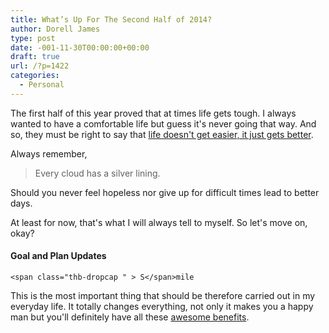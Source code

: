 ```yaml
---
title: What’s Up For The Second Half of 2014?
author: Dorell James
type: post
date: -001-11-30T00:00:00+00:00
draft: true
url: /?p=1422
categories:
  - Personal
---
```


The first half of this year proved that at times life gets tough. I always wanted to have a comfortable life but guess it's never going that way. And so, they must be right to say that <a href="http://dorellwp.localhost/personal/life/" target="_blank">life doesn't get easier, it just gets better</a>.

Always remember,

> Every cloud has a silver lining.

Should you never feel hopeless nor give up for difficult times lead to better days.

At least for now, that's what I will always tell to myself. So let's move on, okay? <span class="wp-font-emots-emo-happy"></span>

#### Goal and Plan Updates

    <span class="thb-dropcap " > S</span>mile

This is the most important thing that should be therefore carried out in my everyday life. It totally changes everything, not only it makes you a happy man but you'll definitely have all these <a href="http://dorellwp.localhost/personal/why-would-you-want-to-smile-more-often-now/" target="_blank">awesome benefits</a>.
